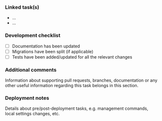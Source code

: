 ### Linked task(s)

- ...
- ...

### Development checklist

- [ ] Documentation has been updated
- [ ] Migrations have been split (if applicable)
- [ ] Tests have been added/updated for all the relevant changes

### Additional comments

Information about supporting pull requests, branches, documentation or any other useful information regarding this task belongs in this section.

### Deployment notes

Details about pre/post-deployment tasks, e.g. management commands, local settings changes, etc.
